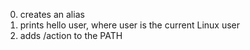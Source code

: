 0. creates an alias
1. prints hello user, where user is the current Linux user
2. adds /action to the PATH
